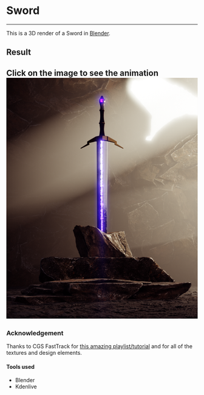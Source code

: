 # Sword
---
This is a 3D render of a Sword in [Blender](https://www.blender.org/).
## Result
Click on the image to see the animation
[![render](render/finale.png)](https://cloud-56e9d5rbu-hack-club-bot.vercel.app/0render.mp4)
---
### Acknowledgement
Thanks to CGS FastTrack for [this amazing playlist/tutorial](https://youtube.com/playlist?list=PL8eKBkZzqDiV2xca_7QVNdG8LGBfZBCkI&si=XqIqFrLmBEW1bWBe) and for all of the textures and design elements.

#### Tools used
- Blender 
- Kdenlive
